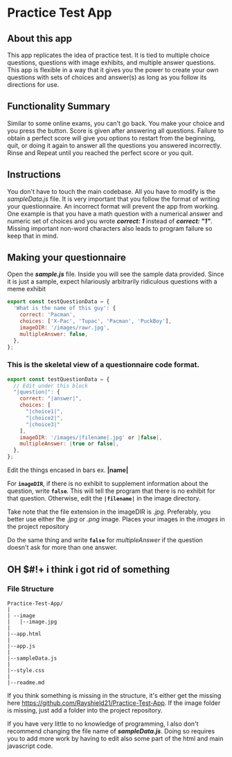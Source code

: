 # Practice Test App

## About this app

This app replicates the idea of practice test. It is tied to multiple choice questions, questions with image exhibits, and multiple answer questions. This app is flexible in a way that it gives you the power to create your own questions with sets of choices and answer(s) as long as you follow its directions for use.

## Functionality Summary

Similar to some online exams, you can't go back. You make your choice and you press the button. Score is given after answering all questions. Failure to obtain a perfect score will give you options to restart from the beginning, quit, or doing it again to answer all the questions you answered incorrectly. Rinse and Repeat until you reached the perfect score or you quit.

## Instructions

You don't have to touch the main codebase. All you have to modify is the _sampleData.js_ file. It is very important that you follow the format of writing your questionnaire. An incorrect format will prevent the app from working. One example is that you have a math question with a numerical answer and numeric set of choices and you wrote _**correct: 1**_ instead of _**correct: "1"**_. Missing important non-word characters also leads to program failure so keep that in mind.

## Making your questionnaire

Open the **_sample.js_** file.
Inside you will see the sample data provided. Since it is just a sample, expect hilariously arbitrarily ridiculous questions with a meme exhibit

```javascript
export const testQuestionData = {
  'What is the name of this guy': {
    correct: 'Pacman',
    choices: ['X-Pac', 'Tupac', 'Pacman', 'PuckBoy'],
    imageDIR: '/images/rawr.jpg',
    multipleAnswer: false,
  },
};
```

### This is the skeletal view of a questionnaire code format.

```javascript
export const testQuestionData = {
  // Edit under this block
  "|question|": {
    correct: "|answer|",
    choices: [
      "|choice1|",
      "|choice2|",
      "|choice3|"
    ],
    imageDIR: '/images/|filename|.jpg' or |false|,
    multipleAnswer: |true or false|,
  },
};
```

Edit the things encased in bars ex. **|name|**

For **`imageDIR`**, if there is no exhibit to supplement information about the question, write **`false`**. This will tell the program that there is no exhibit for that question. Otherwise, edit the **`|filename|`** in the image directory.

Take note that the file extension in the imageDIR is _.jpg_. Preferably, you better use either the _.jpg_ or _.png_ image. Places your images in the _images_ in the project repository

Do the same thing and write **`false`** for _multipleAnswer_ if the question doesn't ask for more than one answer.

## OH \$#!+ i think i got rid of something

### File Structure

```
Practice-Test-App/
|
| --image
|   |--image.jpg
|
|--app.html
|
|--app.js
|
|--sampleData.js
|
|--style.css
|
|--readme.md
```

If you think something is missing in the structure, it's either get the missing here https://github.com/Rayshield21/Practice-Test-App. If the image folder is missing, just add a folder into the project repository.

If you have very little to no knowledge of programming, I also don't recommend changing the file name of **_sampleData.js_**. Doing so requires you to add more work by having to edit also some part of the html and main javascript code.
